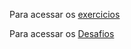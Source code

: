 Para acessar os <a href="https://alyssondemari.github.io/curso-guanabara-novo/exercicios-feitos/ex002/index.html">exercicios</a>

Para acessar os <a href="https://alyssondemari.github.io/curso-guanabara-novo/desafios/d002/index.html" target="_blank">Desafios</a>
